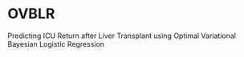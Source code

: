 # OVBLR
Predicting ICU Return after Liver Transplant using Optimal Variational Bayesian Logistic Regression

